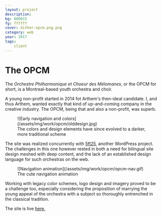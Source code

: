```yaml
---
layout: project
description:
bg: 880015
fg: ffffff
cover: dither-opcm.png.png
category: web
year: 2017
tags:
	client
---
```

# The OPCM

The _Orchestre Philharmonique et Choeur des Mélomanes_, or the OPCM for short, is a Montreal-based youth orchestra and choir.

A young non-profit started in 2014 fot Arthem's then-ideal candidate. I, and thus Arthem, wanted exactly that kind of up-and-coming company in the creative industry. The OPCM, being that and also a non-profit, was superb.

<figure>![Early navigation and colors](/assets/img/work/opcm/olddesign.jpg)

<figcaption>The colors and design elements have since evolved to a darker, more traditional scheme</figcaption>

</figure>

The site was realized concurrently with [5ft25](/5ft25), another WordPress project. The challenges in this one however rested in both a need for bilingual site design meshed with deep content, and the lack of an established design language for such orchestras on the web.

<figure>![Navigation animation](/assets/img/work/opcm/opcm-nav.gif)

<figcaption>The cute navigation animation</figcaption>

</figure>

Working with legacy color schemes, logo design and imagery proved to be a challenge too, especially considering the proposition of marrying the young appeal of the orchestra with a subject so thoroughly entrenched in the classical tradition.

The site is live [here.](https://opcm.ca)
